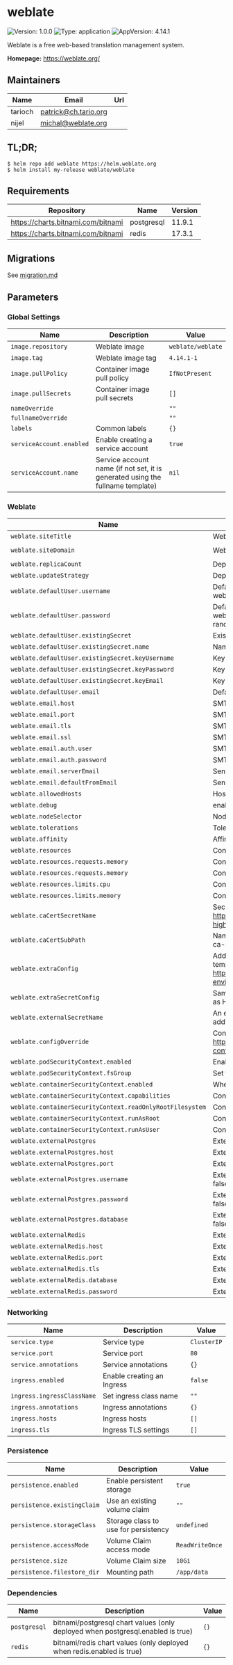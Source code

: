 # weblate

![Version: 1.0.0](https://img.shields.io/badge/Version-1.0.0-informational?style=flat-square) ![Type: application](https://img.shields.io/badge/Type-application-informational?style=flat-square) ![AppVersion: 4.14.1](https://img.shields.io/badge/AppVersion-4.14.1-informational?style=flat-square)

Weblate is a free web-based translation management system.

**Homepage:** <https://weblate.org/>

## Maintainers

| Name    | Email                  | Url |
| ------- | ---------------------- | --- |
| tarioch | <patrick@ch.tario.org> |     |
| nijel   | <michal@weblate.org>   |     |

## TL;DR;

```console
$ helm repo add weblate https://helm.weblate.org
$ helm install my-release weblate/weblate
```

## Requirements

| Repository                         | Name       | Version |
| ---------------------------------- | ---------- | ------- |
| https://charts.bitnami.com/bitnami | postgresql | 11.9.1  |
| https://charts.bitnami.com/bitnami | redis      | 17.3.1  |

## Migrations

See [migration.md](migration.md)

<!--
Parameters generated using bitnami-labs/readme-generator-for-helm
https://github.com/bitnami-labs/readme-generator-for-helm
-->

## Parameters

### Global Settings

| Name                     | Description                                                                    | Value             |
| ------------------------ | ------------------------------------------------------------------------------ | ----------------- |
| `image.repository`       | Weblate image                                                                  | `weblate/weblate` |
| `image.tag`              | Weblate image tag                                                              | `4.14.1-1`        |
| `image.pullPolicy`       | Container image pull policy                                                    | `IfNotPresent`    |
| `image.pullSecrets`      | Container image pull secrets                                                   | `[]`              |
| `nameOverride`           |                                                                                | `""`              |
| `fullnameOverride`       |                                                                                | `""`              |
| `labels`                 | Common labels                                                                  | `{}`              |
| `serviceAccount.enabled` | Enable creating a service account                                              | `true`            |
| `serviceAccount.name`    | Service account name (if not set, it is generated using the fullname template) | `nil`             |


### Weblate

| Name                                                      | Description                                                                                                                                                                  | Value                 |
| --------------------------------------------------------- | ---------------------------------------------------------------------------------------------------------------------------------------------------------------------------- | --------------------- |
| `weblate.siteTitle`                                       | Weblate site title                                                                                                                                                           | `Weblate`             |
| `weblate.siteDomain`                                      | Weblate site domain                                                                                                                                                          | `chart-example.local` |
| `weblate.replicaCount`                                    | Deployment replica count                                                                                                                                                     | `1`                   |
| `weblate.updateStrategy`                                  | Deployment update strategy                                                                                                                                                   | `Recreate`            |
| `weblate.defaultUser.username`                            | Default admin username (ignored if weblate.defaultUser.existingSecret is set)                                                                                                | `admin`               |
| `weblate.defaultUser.password`                            | Default admin password (ignored if weblate.defaultUser.existingSecret is set, leave empty to generate a random password)                                                     | `""`                  |
| `weblate.defaultUser.existingSecret`                      | Existing secret containing default admin credentials                                                                                                                         | `{}`                  |
| `weblate.defaultUser.existingSecret.name`                 | Name of existing secret containing default admin password                                                                                                                    | `undefined`           |
| `weblate.defaultUser.existingSecret.keyUsername`          | Key of existing secret containing default admin username                                                                                                                     | `undefined`           |
| `weblate.defaultUser.existingSecret.keyPassword`          | Key of existing secret containing default admin password                                                                                                                     | `undefined`           |
| `weblate.defaultUser.existingSecret.keyEmail`             | Key of existing secret containing default admin email                                                                                                                        | `undefined`           |
| `weblate.defaultUser.email`                               | Default admin email                                                                                                                                                          | `""`                  |
| `weblate.email.host`                                      | SMTP server host                                                                                                                                                             | `""`                  |
| `weblate.email.port`                                      | SMTP server port                                                                                                                                                             | `587`                 |
| `weblate.email.tls`                                       | SMTP enable TLS (do not turn on when weblate.email.ssl is on)                                                                                                                | `true`                |
| `weblate.email.ssl`                                       | SMTP enable SSL (do not turn on when weblate.email.tls is on)                                                                                                                | `false`               |
| `weblate.email.auth.user`                                 | SMTP username                                                                                                                                                                | `""`                  |
| `weblate.email.auth.password`                             | SMTP password                                                                                                                                                                | `""`                  |
| `weblate.email.serverEmail`                               | Sender email for outgoing error emails                                                                                                                                       | `""`                  |
| `weblate.email.defaultFromEmail`                          | Sender email for outgoing emails                                                                                                                                             | `""`                  |
| `weblate.allowedHosts`                                    | Hosts that are allowed to connect                                                                                                                                            | `*`                   |
| `weblate.debug`                                           | enable debugging                                                                                                                                                             | `0`                   |
| `weblate.nodeSelector`                                    | Node Selector                                                                                                                                                                | `{}`                  |
| `weblate.tolerations`                                     | Tolerations                                                                                                                                                                  | `[]`                  |
| `weblate.affinity`                                        | Affinity                                                                                                                                                                     | `{}`                  |
| `weblate.resources`                                       | Container resource settings                                                                                                                                                  | `{}`                  |
| `weblate.resources.requests.memory`                       | Container resource requests                                                                                                                                                  | `undefined`           |
| `weblate.resources.requests.memory`                       | Container resource requests                                                                                                                                                  | `undefined`           |
| `weblate.resources.limits.cpu`                            | Container resource limits                                                                                                                                                    | `undefined`           |
| `weblate.resources.limits.memory`                         | Container resource limits                                                                                                                                                    | `undefined`           |
| `weblate.caCertSecretName`                                | Secret containing a custom CA cert bundle to be mounted. See https://docs.weblate.org/en/latest/admin/install.html?highlight=certificates#using-custom-certificate-authority | `""`                  |
| `weblate.caCertSubPath`                                   | Name of the CA cert bundle in the secret, e.g. ca-certificates.crt or ca-bundle.crt                                                                                          | `""`                  |
| `weblate.extraConfig`                                     | Additional (environment) configs. Values will be evaluated as templates. See https://docs.weblate.org/en/latest/admin/install/docker.html#docker-environment                 | `{}`                  |
| `weblate.extraSecretConfig`                               | Same as `extraConfig`, but created as secrets. Values will be evaluated as Helm templates                                                                                    | `{}`                  |
| `weblate.externalSecretName`                              | An external secret, in the same namespace, that will be use to set additional (environment) configs.                                                                         | `""`                  |
| `weblate.configOverride`                                  | Config override. See https://docs.weblate.org/en/latest/admin/install/docker.html#custom-configuration-files                                                                 | `""`                  |
| `weblate.podSecurityContext.enabled`                      | Enable Pod Security Context                                                                                                                                                  | `true`                |
| `weblate.podSecurityContext.fsGroup`                      | Set the Pod Security Context fsGroup                                                                                                                                         | `1000`                |
| `weblate.containerSecurityContext.enabled`                | Whether to enable the Container Security Context                                                                                                                             | `false`               |
| `weblate.containerSecurityContext.capabilities`           | Container Security Context capabilities                                                                                                                                      | `{}`                  |
| `weblate.containerSecurityContext.readOnlyRootFilesystem` | Container Security Context enable read only filesystem                                                                                                                       | `undefined`           |
| `weblate.containerSecurityContext.runAsRoot`              | Container Security Context allow running as root                                                                                                                             | `undefined`           |
| `weblate.containerSecurityContext.runAsUser`              | Container Security Context set run as user                                                                                                                                   | `undefined`           |
| `weblate.externalPostgres`                                | External Postgres settings                                                                                                                                                   | `{}`                  |
| `weblate.externalPostgres.host`                           | External Postgres host (only applied if postgresql.enabled is false)                                                                                                         | `undefined`           |
| `weblate.externalPostgres.port`                           | External Postgres port (only applied if postgresql.enabled is false)                                                                                                         | `undefined`           |
| `weblate.externalPostgres.username`                       | External Postgres username (only applied if postgresql.enabled is false)                                                                                                     | `undefined`           |
| `weblate.externalPostgres.password`                       | External Postgres password (only applied if postgresql.enabled is false)                                                                                                     | `undefined`           |
| `weblate.externalPostgres.database`                       | External Postgres database (only applied if postgresql.enabled is false)                                                                                                     | `undefined`           |
| `weblate.externalRedis`                                   | External Redis settings(only applied if redis.enabled is false)                                                                                                              | `{}`                  |
| `weblate.externalRedis.host`                              | External Redis host                                                                                                                                                          | `undefined`           |
| `weblate.externalRedis.port`                              | External Redis port                                                                                                                                                          | `undefined`           |
| `weblate.externalRedis.tls`                               | External Redis require TLS                                                                                                                                                   | `undefined`           |
| `weblate.externalRedis.database`                          | External Redis database                                                                                                                                                      | `undefined`           |
| `weblate.externalRedis.password`                          | External Redis password                                                                                                                                                      | `undefined`           |


### Networking

| Name                       | Description                | Value       |
| -------------------------- | -------------------------- | ----------- |
| `service.type`             | Service type               | `ClusterIP` |
| `service.port`             | Service port               | `80`        |
| `service.annotations`      | Service annotations        | `{}`        |
| `ingress.enabled`          | Enable creating an Ingress | `false`     |
| `ingress.ingressClassName` | Set ingress class name     | `""`        |
| `ingress.annotations`      | Ingress annotations        | `{}`        |
| `ingress.hosts`            | Ingress hosts              | `[]`        |
| `ingress.tls`              | Ingress TLS settings       | `[]`        |


### Persistence

| Name                        | Description                          | Value           |
| --------------------------- | ------------------------------------ | --------------- |
| `persistence.enabled`       | Enable persistent storage            | `true`          |
| `persistence.existingClaim` | Use an existing volume claim         | `""`            |
| `persistence.storageClass`  | Storage class to use for persistency | `undefined`     |
| `persistence.accessMode`    | Volume Claim access mode             | `ReadWriteOnce` |
| `persistence.size`          | Volume Claim size                    | `10Gi`          |
| `persistence.filestore_dir` | Mounting path                        | `/app/data`     |


### Dependencies

| Name         | Description                                                                     | Value |
| ------------ | ------------------------------------------------------------------------------- | ----- |
| `postgresql` | bitnami/postgresql chart values (only deployed when postgresql.enabled is true) | `{}`  |
| `redis`      | bitnami/redis chart values (only deployed when redis.enabled is true)           | `{}`  |

